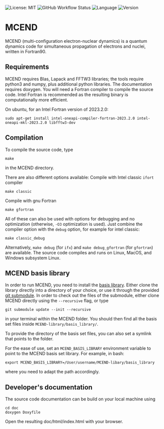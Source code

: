 ![License: MIT](https://img.shields.io/github/license/MCEND-hub/MCEND)
![GitHub Workflow Status](https://img.shields.io/github/actions/workflow/status/MCEND-hub/MCEND/CI.yml?branch=main)
![Language](https://img.shields.io/github/languages/top/MCEND-hub/MCEND)
![Version](https://img.shields.io/github/v/tag/MCEND-hub/MCEND-tools)

# MCEND
MCEND (multi-configuration electron-nuclear dynamics) is a quantum dynamics code for simultaneous propagation of electrons and nuclei, written in Fortran90.

## Requirements
MCEND requires Blas, Lapack and FFTW3 libraries; the tools require python3 and numpy, plus additional python libraries. The documentation requires doxygen. You will need a Fortran compiler to compile the source code. Intel Fortran is recommended as the resulting binary is computationally more efficient.

On ubuntu, for an Intel Fortran version of 2023.2.0:
```
sudo apt-get install intel-oneapi-compiler-fortran-2023.2.0 intel-oneapi-mkl-2023.2.0 libfftw3-dev
```

## Compilation
To compile the source code, type
```
make
```
in the MCEND directory.

There are also different options available: Compile with Intel classic `ifort` compiler
```
make classic
```
Compile with gnu Fortran
```
make gfortran
```
All of these can also be used with options for debugging and no optimization (otherwise, `-O3` optimization is used). Just combine the compiler option with the `debug` option, for example for intel classic:
```
make classic_debug
```
Alternatively, `make debug` (for `ifx`) and `make debug_gfortran` (for `gfortran`) are available.
The source code compiles and runs on Linux, MacOS, and Windows subsystem Linux.

## MCEND basis library

In order to run MCEND, you need to install the [basis library](https://github.com/MCEND-hub/MCEND-library). Either clone the library directly into a directory of your choice, or use it through the provided [git submodule](https://git-scm.com/book/en/v2/Git-Tools-Submodules). In order to check out the files of the submodule, either clone MCEND directly using the `--recursive` flag, or type
```
git submodule update --init --recursive
```
in your terminal within the MCEND folder. You should then find all the basis set files inside `MCEND-library/basis_library/`.

To provide the directory of the basis set files, you can also set a symlink that points to the folder.

For the ease of use, set an `MCEND_BASIS_LIBRARY` environment variable to point to the MCEND basis set library. For example, in bash:
```
export MCEND_BASIS_LIBRARY=/User/username/MCEND-libary/basis_library
```
where you need to adapt the path accordingly.

## Developer's documentation
The source code documentation can be build on your local machine using
```
cd doc
doxygen Doxyfile
```
Open the resulting doc/html/index.html with your browser. 
